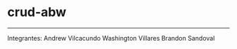 # crud-abw
--------------------------------------------------------------------
Integrantes:
Andrew Vilcacundo 
Washington Villares
Brandon Sandoval

